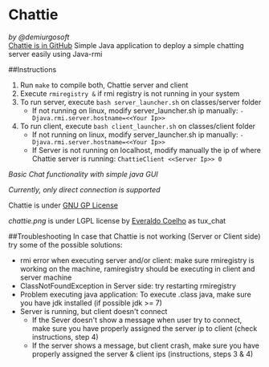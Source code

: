Chattie
=======
_by @demiurgosoft_    
[Chattie is in GitHub](https://github.com/demiurgosoft/chattie)
Simple Java application to deploy a simple chatting server easily using Java-rmi

##Instructions
1. Run `make` to compile both, Chattie server and client
2. Execute `rmiregistry &` if rmi registry is not running in your system
3. To run server, execute `bash server_launcher.sh` on classes/server folder
	* If not running on linux, modify server_launcher.sh ip manually: `-Djava.rmi.server.hostname=<<Your Ip>>`
4. To run client, execute `bash client_launcher.sh` on classes/client folder
	* If not running on linux, modify server_launcher.sh ip manually: `-Djava.rmi.server.hostname=<<Your Ip>>`
	* If Server is not running on localhost, modify manually the ip of where Chattie server is running: `ChattieClient <<Server Ip>> 0`

_Basic Chat functionality with simple java GUI_

_Currently, only direct connection is supported_

Chattie is under [GNU GP License](https://github.com/demiurgosoft/chattie/blob/master/LICENSE)

_chattie.png_ is under LGPL license by [Everaldo Coelho](http://icones.pro/es/pinguino-tux-chat-2-imagen-png.html) as tux_chat

##Troubleshooting
In case that Chattie is not working (Server or Client side) try some of the possible solutions:

* rmi error when executing server and/or client: make sure rmiregistry is working on the machine, ramiregistry should be executing in client and server machine
* ClassNotFoundException in Server side: try restarting rmiregistry
* Problem executing java application: To execute .class java, make sure you have jdk installed (if possible jdk >= 7)
* Server is running, but client doesn't connect
	* If the Sever doesn't show a message when user try to connect, make sure you have properly assigned the server ip to client (check instructions, step 4)
	* If the server shows a message, but client crash, make sure you have properly assigned the server & client ips (instructions, steps 3 & 4)

